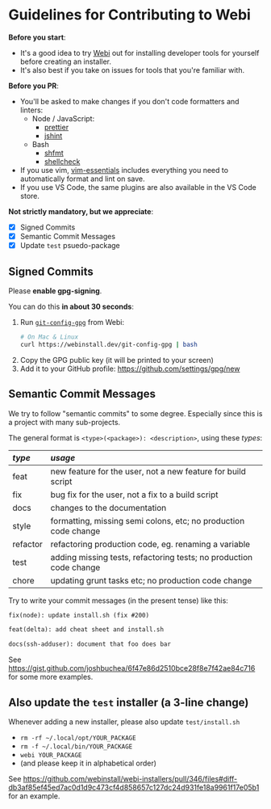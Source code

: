 # Guidelines for Contributing to Webi

**Before you start**:

- It's a good idea to try [Webi](https://webinstall.dev/) out for installing
  developer tools for yourself before creating an installer.
- It's also best if you take on issues for tools that you're familiar with.

**Before you PR**:

- You'll be asked to make changes if you don't code formatters and linters:
  - Node / JavaScript:
    - [prettier](https://webinstall.dev/prettier)
    - [jshint](https://webinstall.dev/jshint)
  - Bash
    - [shfmt](https://webinstall.dev/shfmt)
    - [shellcheck](https://webinstall.dev/shellcheck)
- If you use vim, [vim-essentials](https://webinstall.dev/vim-essentials)
  includes everything you need to automatically format and lint on save.
- If you use VS Code, the same plugins are also available in the VS Code store.

**Not strictly mandatory, but we appreciate**:

- [x] Signed Commits
- [x] Semantic Commit Messages
- [x] Update `test` psuedo-package

## Signed Commits

Please **enable gpg-signing**.

You can do this **in about 30 seconds**:

1. Run [`git-config-gpg`](https://webinstall.dev/git-config-gpg) from Webi:
   ```bash
   # On Mac & Linux
   curl https://webinstall.dev/git-config-gpg | bash
   ```
2. Copy the GPG public key (it will be printed to your screen)
3. Add it to your GitHub profile: <https://github.com/settings/gpg/new>

## Semantic Commit Messages

We try to follow "semantic commits" to some degree. Especially since this is a
project with many sub-projects.

The general format is `<type>(<package>): <description>`, using these _types_:

| _type_   | _usage_                                                            |
| :------- | :----------------------------------------------------------------- |
| feat     | new feature for the user, not a new feature for build script       |
| fix      | bug fix for the user, not a fix to a build script                  |
| docs     | changes to the documentation                                       |
| style    | formatting, missing semi colons, etc; no production code change    |
| refactor | refactoring production code, eg. renaming a variable               |
| test     | adding missing tests, refactoring tests; no production code change |
| chore    | updating grunt tasks etc; no production code change                |

Try to write your commit messages (in the present tense) like this:

```txt
fix(node): update install.sh (fix #200)
```

```txt
feat(delta): add cheat sheet and install.sh
```

```txt
docs(ssh-adduser): document that foo does bar
```

See <https://gist.github.com/joshbuchea/6f47e86d2510bce28f8e7f42ae84c716> for
some more examples.

## Also update the `test` installer (a 3-line change)

Whenever adding a new installer, please also update `test/install.sh`

- `rm -rf ~/.local/opt/YOUR_PACKAGE`
- `rm -f ~/.local/bin/YOUR_PACKAGE`
- `webi YOUR_PACKAGE`
- (and please keep it in alphabetical order)

See
<https://github.com/webinstall/webi-installers/pull/346/files#diff-db3af85ef45ed7ac0d1d9c473cf4d858657c127dc24d931fe18a9961f17e05b1>
for an example.
